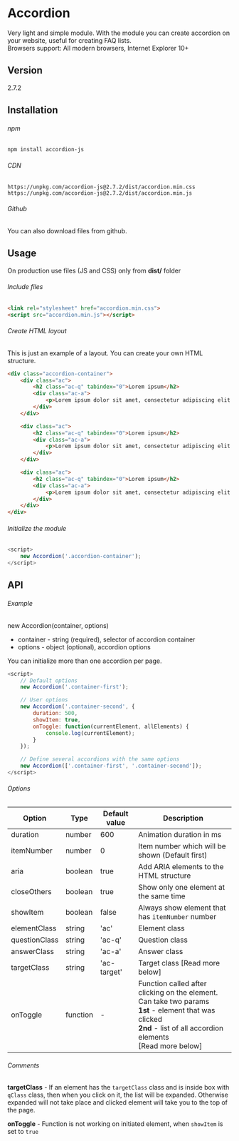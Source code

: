 # Accordion
Very light and simple module. With the module you can create accordion on your website, useful for creating FAQ lists.
<br> Browsers support: All modern browsers, Internet Explorer 10+

## Version
2.7.2

## Installation

###### npm
```
npm install accordion-js
```

###### CDN
```
https://unpkg.com/accordion-js@2.7.2/dist/accordion.min.css
https://unpkg.com/accordion-js@2.7.2/dist/accordion.min.js
```

###### Github
You can also download files from github.

## Usage
On production use files (JS and CSS) only from **dist/** folder

###### Include files
```html
<link rel="stylesheet" href="accordion.min.css"> 
<script src="accordion.min.js"></script>  
```

###### Create HTML layout
This is just an example of a layout. You can create your own HTML structure.
```html
<div class="accordion-container">
    <div class="ac">
        <h2 class="ac-q" tabindex="0">Lorem ipsum</h2>
        <div class="ac-a">
            <p>Lorem ipsum dolor sit amet, consectetur adipiscing elit. Nam quis lacinia nibh.</p>
        </div>
    </div>

    <div class="ac">
        <h2 class="ac-q" tabindex="0">Lorem ipsum</h2>
        <div class="ac-a">
            <p>Lorem ipsum dolor sit amet, consectetur adipiscing elit. Nam quis lacinia nibh.</p>
        </div>
    </div>

    <div class="ac">
        <h2 class="ac-q" tabindex="0">Lorem ipsum</h2>
        <div class="ac-a">
            <p>Lorem ipsum dolor sit amet, consectetur adipiscing elit. Nam quis lacinia nibh.</p>
        </div>
    </div>
</div>  
```

###### Initialize the module
```javascript
<script>
    new Accordion('.accordion-container');  
</script>
```

## API

###### Example
new Accordion(container, options)

* container - string (required), selector of accordion container 
* options - object (optional), accordion options

You can initialize more than one accordion per page.
```javascript
<script>
    // Default options
    new Accordion('.container-first');  

    // User options
    new Accordion('.container-second', {
        duration: 500,
        showItem: true,
        onToggle: function(currentElement, allElements) {
            console.log(currentElement);
        }
    }); 

    // Define several accordions with the same options
    new Accordion(['.container-first', '.container-second']); 
</script>
```

###### Options

| Option  | Type | Default value | Description |
| ----- | ----- | ----- | ----- |
| duration | number | 600 | Animation duration in ms |
| itemNumber | number | 0 | Item number which will be shown (Default first) |
| aria | boolean | true | Add ARIA elements to the HTML structure |
| closeOthers | boolean | true | Show only one element at the same time |
| showItem | boolean | false | Always show element that has `itemNumber` number |
| elementClass | string | 'ac' | Element class |
| questionClass | string | 'ac-q' | Question class |
| answerClass | string | 'ac-a' | Answer class |
| targetClass | string | 'ac-target' | Target class [Read more below] |
| onToggle | function | - | Function called after clicking on the element. Can take two params <br> **1st** - element that was clicked <br> **2nd** - list of all accordion elements <br> [Read more below]|

###### Comments

**targetClass** - If an element has the `targetClass` class and is inside box with `qClass` class, then when you click on it, the list will be expanded. Otherwise expanded will not take place and clicked element will take you to the top of the page.

**onToggle** - Function is not working on initiated element, when `showItem` is set to `true`